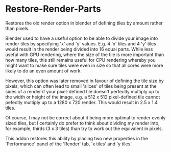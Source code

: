 Restore-Render-Parts
====================

Restores the old render option in blender of defining tiles by amount rather than pixels.

Blender used to have a useful option to be able to divide your image into render tiles by specifying 'x' and 'y' values. E.g. 4 'x' tiles and 4 'y' tiles would result in the render being divided into 16 equal parts. While less useful with GPU rendering, where the size of the tile is more important than how many tiles, this still remains useful for CPU rendering whereby you might want to make sure tiles were even in size so that all cores were more likely to do an even amount of work. 

However, this option was later removed in favour of defining the tile size by pixels, which can often lead to small 'slices' of tiles being present at the sides of a render if your pixel-defined tile doesn't perfectly multiply up to the width or height of the image, e.g. a 512 x 512 pixel-defined tile cannot pefectly multiply up to a 1280 x 720 render. This would result in 2.5 x 1.4 tiles.

Of course, I may not be correct about it being more optimal to render evenly sized tiles, but I certainly do prefer to think about dividing my render into, for example, thirds (3 x 3 tiles) than try to work out the equivalent in pixels.

This addon restores this ability by placing two new properties in the 'Performance' panel of the 'Render' tab, 'x tiles' and 'y tiles'.
